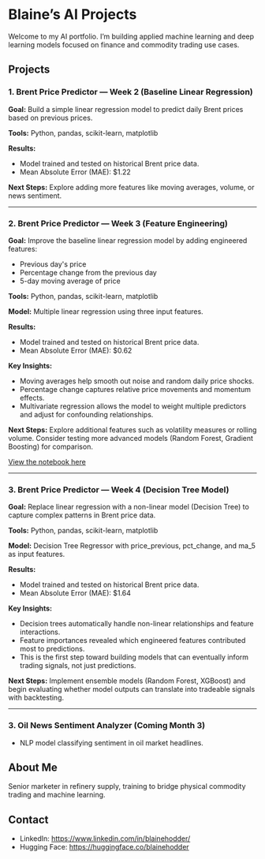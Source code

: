# Blaine’s AI Projects

Welcome to my AI portfolio. I’m building applied machine learning and deep learning models focused on finance and commodity trading use cases.

## Projects

### 1. Brent Price Predictor — Week 2 (Baseline Linear Regression)

**Goal:** Build a simple linear regression model to predict daily Brent prices based on previous prices.

**Tools:** Python, pandas, scikit-learn, matplotlib

**Results:** 
- Model trained and tested on historical Brent price data.
- Mean Absolute Error (MAE): $1.22

**Next Steps:** Explore adding more features like moving averages, volume, or news sentiment.

---

### 2. Brent Price Predictor — Week 3 (Feature Engineering)

**Goal:** Improve the baseline linear regression model by adding engineered features:
- Previous day's price
- Percentage change from the previous day
- 5-day moving average of price

**Tools:** Python, pandas, scikit-learn, matplotlib

**Model:** Multiple linear regression using three input features.

**Results:** 
- Model trained and tested on historical Brent price data.
- Mean Absolute Error (MAE): $0.62

**Key Insights:**
- Moving averages help smooth out noise and random daily price shocks.
- Percentage change captures relative price movements and momentum effects.
- Multivariate regression allows the model to weight multiple predictors and adjust for confounding relationships.

**Next Steps:** Explore additional features such as volatility measures or rolling volume. Consider testing more advanced models (Random Forest, Gradient Boosting) for comparison.

[View the notebook here](Brent_Price_Predictor_Week3.ipynb)

---

### 3. Brent Price Predictor — Week 4 (Decision Tree Model)

**Goal:** Replace linear regression with a non-linear model (Decision Tree) to capture complex patterns in Brent price data.

**Tools:** Python, pandas, scikit-learn, matplotlib

**Model:** Decision Tree Regressor with price_previous, pct_change, and ma_5 as input features.

**Results:** 
- Model trained and tested on historical Brent price data.
- Mean Absolute Error (MAE): $1.64

**Key Insights:**
- Decision trees automatically handle non-linear relationships and feature interactions.
- Feature importances revealed which engineered features contributed most to predictions.
- This is the first step toward building models that can eventually inform trading signals, not just predictions.

**Next Steps:** Implement ensemble models (Random Forest, XGBoost) and begin evaluating whether model outputs can translate into tradeable signals with backtesting.

---

### 3. Oil News Sentiment Analyzer (Coming Month 3)
- NLP model classifying sentiment in oil market headlines.

## About Me

Senior marketer in refinery supply, training to bridge physical commodity trading and machine learning.

## Contact

- LinkedIn: https://www.linkedin.com/in/blainehodder/
- Hugging Face: https://huggingface.co/blainehodder

